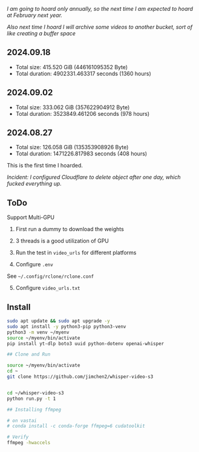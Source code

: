 *I am going to hoard only annually, so the next time I am expected to hoard at February next year.*

*Also next time I hoard I will archive some videos to another bucket, sort of like creating a buffer space*

## 2024.09.18

- Total size: 415.520 GiB (446161095352 Byte)
- Total duration: 4902331.463317 seconds (1360 hours)

## 2024.09.02

- Total size: 333.062 GiB (357622904912 Byte)
- Total duration: 3523849.461206 seconds (978 hours)

## 2024.08.27

- Total size: 126.058 GiB (135353908926 Byte)
- Total duration: 1471226.817983 seconds (408 hours)

This is the first time I hoarded.
 
*Incident: I configured Cloudflare to delete object after one day, which fucked everything up.*

## ToDo

Support Multi-GPU

1. First run a dummy to download the weights

2. 3 threads is a good utilization of GPU

3. Run the test in `video_urls` for different platforms

4. Configure `.env`

See `~/.config/rclone/rclone.conf`

5. Configure `video_urls.txt`

## Install

```sh
sudo apt update && sudo apt upgrade -y
sudo apt install -y python3-pip python3-venv
python3 -m venv ~/myenv
source ~/myenv/bin/activate
pip install yt-dlp boto3 uuid python-dotenv openai-whisper

## Clone and Run

source ~/myenv/bin/activate
cd ~
git clone https://github.com/jimchen2/whisper-video-s3


cd ~/whisper-video-s3
python run.py -t 1

## Installing ffmpeg

# on vastai
# conda install -c conda-forge ffmpeg=6 cudatoolkit

# Verify
ffmpeg -hwaccels
```
